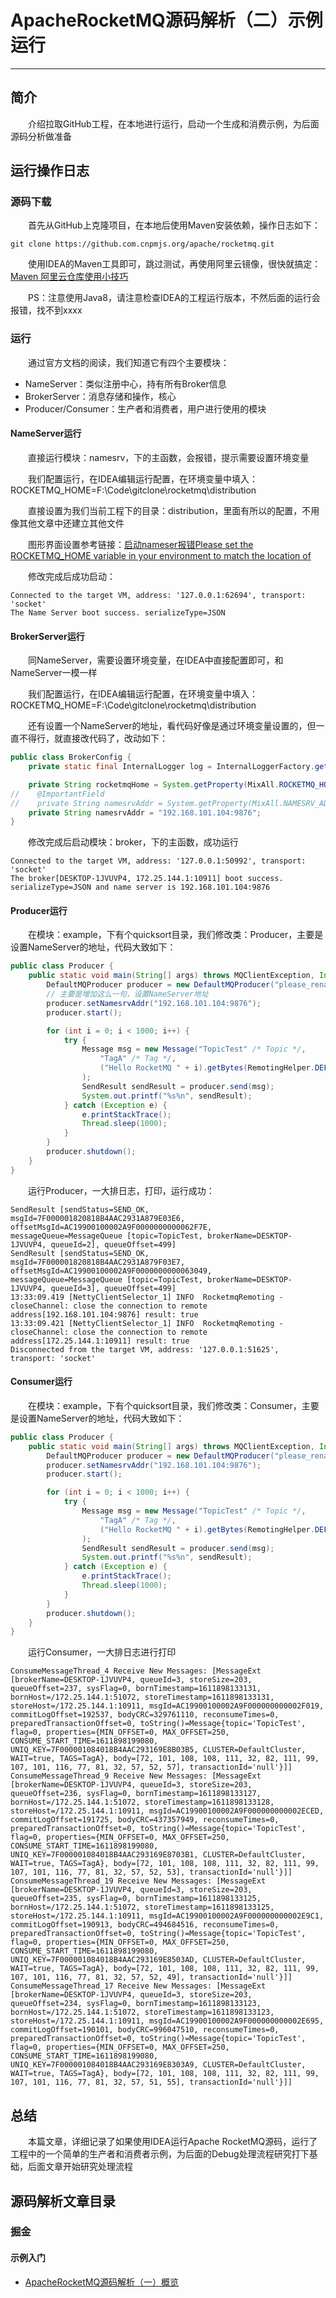 # ApacheRocketMQ源码解析（二）示例运行
***
## 简介
&ensp;&ensp;&ensp;&ensp;介绍拉取GitHub工程，在本地进行运行，启动一个生成和消费示例，为后面源码分析做准备

## 运行操作日志
### 源码下载
&ensp;&ensp;&ensp;&ensp;首先从GitHub上克隆项目，在本地后使用Maven安装依赖，操作日志如下：

```shell script
git clone https://github.com.cnpmjs.org/apache/rocketmq.git
```

&ensp;&ensp;&ensp;&ensp;使用IDEA的Maven工具即可，跳过测试，再使用阿里云镜像，很快就搞定：[Maven 阿里云仓库使用小技巧](https://juejin.cn/post/6911192947019120654)

&ensp;&ensp;&ensp;&ensp;PS：注意使用Java8，请注意检查IDEA的工程运行版本，不然后面的运行会报错，找不到xxxx

### 运行
&ensp;&ensp;&ensp;&ensp;通过官方文档的阅读，我们知道它有四个主要模块：

- NameServer：类似注册中心，持有所有Broker信息
- BrokerServer：消息存储和操作，核心
- Producer/Consumer：生产者和消费者，用户进行使用的模块

#### NameServer运行
&ensp;&ensp;&ensp;&ensp;直接运行模块：namesrv，下的主函数，会报错，提示需要设置环境变量

&ensp;&ensp;&ensp;&ensp;我们配置运行，在IDEA编辑运行配置，在环境变量中填入：ROCKETMQ_HOME=F:\Code\gitclone\rocketmq\distribution

&ensp;&ensp;&ensp;&ensp;直接设置为我们当前工程下的目录：distribution，里面有所以的配置，不用像其他文章中还建立其他文件

&ensp;&ensp;&ensp;&ensp;图形界面设置参考链接：[启动nameser报错Please set the ROCKETMQ_HOME variable in your environment to match the location of](https://blog.csdn.net/ppwwp/article/details/102652370)

&ensp;&ensp;&ensp;&ensp;修改完成后成功启动：

```text
Connected to the target VM, address: '127.0.0.1:62694', transport: 'socket'
The Name Server boot success. serializeType=JSON
```

#### BrokerServer运行
&ensp;&ensp;&ensp;&ensp;同NameServer，需要设置环境变量，在IDEA中直接配置即可，和NameServer一模一样

&ensp;&ensp;&ensp;&ensp;我们配置运行，在IDEA编辑运行配置，在环境变量中填入：ROCKETMQ_HOME=F:\Code\gitclone\rocketmq\distribution

&ensp;&ensp;&ensp;&ensp;还有设置一个NameServer的地址，看代码好像是通过环境变量设置的，但一直不得行，就直接改代码了，改动如下：

```java
public class BrokerConfig {
    private static final InternalLogger log = InternalLoggerFactory.getLogger(LoggerName.COMMON_LOGGER_NAME);

    private String rocketmqHome = System.getProperty(MixAll.ROCKETMQ_HOME_PROPERTY, System.getenv(MixAll.ROCKETMQ_HOME_ENV));
//    @ImportantField
//    private String namesrvAddr = System.getProperty(MixAll.NAMESRV_ADDR_PROPERTY, System.getenv(MixAll.NAMESRV_ADDR_ENV));
    private String namesrvAddr = "192.168.101.104:9876";
}
```

&ensp;&ensp;&ensp;&ensp;修改完成后启动模块：broker，下的主函数，成功运行

```text
Connected to the target VM, address: '127.0.0.1:50992', transport: 'socket'
The broker[DESKTOP-1JVUVP4, 172.25.144.1:10911] boot success. serializeType=JSON and name server is 192.168.101.104:9876
```

#### Producer运行
&ensp;&ensp;&ensp;&ensp;在模块：example，下有个quicksort目录，我们修改类：Producer，主要是设置NameServer的地址，代码大致如下：

```java
public class Producer {
    public static void main(String[] args) throws MQClientException, InterruptedException {
        DefaultMQProducer producer = new DefaultMQProducer("please_rename_unique_group_name");
        // 主要是增加这么一句，设置NameServer地址
        producer.setNamesrvAddr("192.168.101.104:9876");
        producer.start();

        for (int i = 0; i < 1000; i++) {
            try {
                Message msg = new Message("TopicTest" /* Topic */,
                    "TagA" /* Tag */,
                    ("Hello RocketMQ " + i).getBytes(RemotingHelper.DEFAULT_CHARSET) /* Message body */
                );
                SendResult sendResult = producer.send(msg);
                System.out.printf("%s%n", sendResult);
            } catch (Exception e) {
                e.printStackTrace();
                Thread.sleep(1000);
            }
        }
        producer.shutdown();
    }
}
```

&ensp;&ensp;&ensp;&ensp;运行Producer，一大排日志，打印，运行成功：

```text
SendResult [sendStatus=SEND_OK, msgId=7F000001820818B4AAC2931A879E03E6, offsetMsgId=AC19900100002A9F0000000000062F7E, messageQueue=MessageQueue [topic=TopicTest, brokerName=DESKTOP-1JVUVP4, queueId=2], queueOffset=499]
SendResult [sendStatus=SEND_OK, msgId=7F000001820818B4AAC2931A879F03E7, offsetMsgId=AC19900100002A9F0000000000063049, messageQueue=MessageQueue [topic=TopicTest, brokerName=DESKTOP-1JVUVP4, queueId=3], queueOffset=499]
13:33:09.419 [NettyClientSelector_1] INFO  RocketmqRemoting - closeChannel: close the connection to remote address[192.168.101.104:9876] result: true
13:33:09.421 [NettyClientSelector_1] INFO  RocketmqRemoting - closeChannel: close the connection to remote address[172.25.144.1:10911] result: true
Disconnected from the target VM, address: '127.0.0.1:51625', transport: 'socket'
```

#### Consumer运行
&ensp;&ensp;&ensp;&ensp;在模块：example，下有个quicksort目录，我们修改类：Consumer，主要是设置NameServer的地址，代码大致如下：

```java
public class Producer {
    public static void main(String[] args) throws MQClientException, InterruptedException {
        DefaultMQProducer producer = new DefaultMQProducer("please_rename_unique_group_name");
        producer.setNamesrvAddr("192.168.101.104:9876");
        producer.start();

        for (int i = 0; i < 1000; i++) {
            try {
                Message msg = new Message("TopicTest" /* Topic */,
                    "TagA" /* Tag */,
                    ("Hello RocketMQ " + i).getBytes(RemotingHelper.DEFAULT_CHARSET) /* Message body */
                );
                SendResult sendResult = producer.send(msg);
                System.out.printf("%s%n", sendResult);
            } catch (Exception e) {
                e.printStackTrace();
                Thread.sleep(1000);
            }
        }
        producer.shutdown();
    }
}
```

&ensp;&ensp;&ensp;&ensp;运行Consumer，一大排日志进行打印

```text
ConsumeMessageThread_4 Receive New Messages: [MessageExt [brokerName=DESKTOP-1JVUVP4, queueId=3, storeSize=203, queueOffset=237, sysFlag=0, bornTimestamp=1611898133131, bornHost=/172.25.144.1:51072, storeTimestamp=1611898133131, storeHost=/172.25.144.1:10911, msgId=AC19900100002A9F000000000002F019, commitLogOffset=192537, bodyCRC=329761110, reconsumeTimes=0, preparedTransactionOffset=0, toString()=Message{topic='TopicTest', flag=0, properties={MIN_OFFSET=0, MAX_OFFSET=250, CONSUME_START_TIME=1611898199080, UNIQ_KEY=7F000001084018B4AAC293169E8B03B5, CLUSTER=DefaultCluster, WAIT=true, TAGS=TagA}, body=[72, 101, 108, 108, 111, 32, 82, 111, 99, 107, 101, 116, 77, 81, 32, 57, 52, 57], transactionId='null'}]] 
ConsumeMessageThread_9 Receive New Messages: [MessageExt [brokerName=DESKTOP-1JVUVP4, queueId=3, storeSize=203, queueOffset=236, sysFlag=0, bornTimestamp=1611898133127, bornHost=/172.25.144.1:51072, storeTimestamp=1611898133128, storeHost=/172.25.144.1:10911, msgId=AC19900100002A9F000000000002ECED, commitLogOffset=191725, bodyCRC=437357949, reconsumeTimes=0, preparedTransactionOffset=0, toString()=Message{topic='TopicTest', flag=0, properties={MIN_OFFSET=0, MAX_OFFSET=250, CONSUME_START_TIME=1611898199080, UNIQ_KEY=7F000001084018B4AAC293169E8703B1, CLUSTER=DefaultCluster, WAIT=true, TAGS=TagA}, body=[72, 101, 108, 108, 111, 32, 82, 111, 99, 107, 101, 116, 77, 81, 32, 57, 52, 53], transactionId='null'}]] 
ConsumeMessageThread_19 Receive New Messages: [MessageExt [brokerName=DESKTOP-1JVUVP4, queueId=3, storeSize=203, queueOffset=235, sysFlag=0, bornTimestamp=1611898133125, bornHost=/172.25.144.1:51072, storeTimestamp=1611898133125, storeHost=/172.25.144.1:10911, msgId=AC19900100002A9F000000000002E9C1, commitLogOffset=190913, bodyCRC=494684516, reconsumeTimes=0, preparedTransactionOffset=0, toString()=Message{topic='TopicTest', flag=0, properties={MIN_OFFSET=0, MAX_OFFSET=250, CONSUME_START_TIME=1611898199080, UNIQ_KEY=7F000001084018B4AAC293169E8503AD, CLUSTER=DefaultCluster, WAIT=true, TAGS=TagA}, body=[72, 101, 108, 108, 111, 32, 82, 111, 99, 107, 101, 116, 77, 81, 32, 57, 52, 49], transactionId='null'}]] 
ConsumeMessageThread_17 Receive New Messages: [MessageExt [brokerName=DESKTOP-1JVUVP4, queueId=3, storeSize=203, queueOffset=234, sysFlag=0, bornTimestamp=1611898133123, bornHost=/172.25.144.1:51072, storeTimestamp=1611898133123, storeHost=/172.25.144.1:10911, msgId=AC19900100002A9F000000000002E695, commitLogOffset=190101, bodyCRC=996047510, reconsumeTimes=0, preparedTransactionOffset=0, toString()=Message{topic='TopicTest', flag=0, properties={MIN_OFFSET=0, MAX_OFFSET=250, CONSUME_START_TIME=1611898199080, UNIQ_KEY=7F000001084018B4AAC293169E8303A9, CLUSTER=DefaultCluster, WAIT=true, TAGS=TagA}, body=[72, 101, 108, 108, 111, 32, 82, 111, 99, 107, 101, 116, 77, 81, 32, 57, 51, 55], transactionId='null'}]] 
```

## 总结
&ensp;&ensp;&ensp;&ensp;本篇文章，详细记录了如果使用IDEA运行Apache RocketMQ源码，运行了工程中的一个简单的生产者和消费者示例，为后面的Debug处理流程研究打下基础，后面文章开始研究处理流程

## 源码解析文章目录
### 掘金
#### 示例入门
- [ApacheRocketMQ源码解析（一）概览](https://juejin.cn/post/6923053424300785677/)
